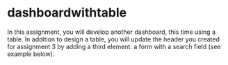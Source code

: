 # dashboardwithtable
In this assignment, you will develop another dashboard, this time using a table. In addition to design a table, you will update the header you created for assignment 3 by adding a third element: a form with a search field (see example below).
